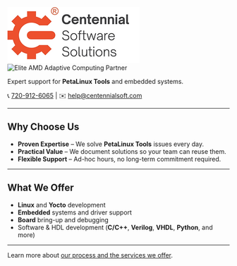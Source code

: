 ![Centennial Software Solutions LLC Registered Trademark Logo](Centennial_Software_Solutions_LLC_Registered_Trademark_Crop_Left.png) ![Elite AMD Adaptive Computing Partner](AMD_Elite_ACP_Logo-1755886529308-1.png)

Expert support for **PetaLinux Tools** and embedded systems.

📞 [720-912-6065](tel:720-912-6065) \| ✉️ [help@centennialsoft.com](mailto:help@centennialsoft.com?subject=Support%20Request)

------

## Why Choose Us

- **Proven Expertise** – We solve **PetaLinux Tools** issues every day.
- **Practical Value** – We document solutions so your team can reuse them.
- **Flexible Support** – Ad-hoc hours, no long-term commitment required.

------

## What We Offer

- **Linux** and **Yocto** development
- **Embedded** systems and driver support
- **Board** bring-up and debugging
- Software & HDL development (**C/C++**, **Verilog**, **VHDL**, **Python**, and more)

------

Learn more about [our process and the services we offer](/about/).

